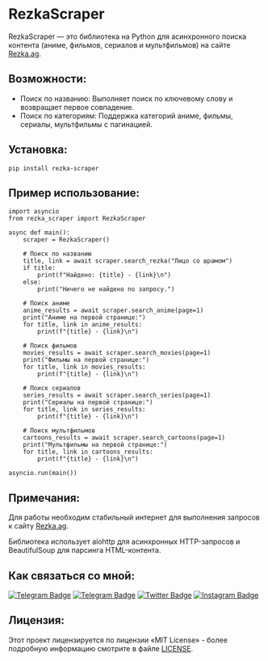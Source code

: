 # RezkaScraper

RezkaScraper — это библиотека на Python для асинхронного поиска контента (аниме, фильмов, сериалов и мультфильмов) на сайте [Rezka.ag](https://Rezka.ag).

## Возможности:
- Поиск по названию: Выполняет поиск по ключевому слову и возвращает первое совпадение.
- Поиск по категориям: Поддержка категорий аниме, фильмы, сериалы, мультфильмы с пагинацией.

## Установка:
```
pip install rezka-scraper
```

## Пример использование:
```
import asyncio
from rezka_scraper import RezkaScraper

async def main():
    scraper = RezkaScraper()

    # Поиск по названию
    title, link = await scraper.search_rezka("Лицо со шрамом")
    if title:
        print(f"Найдено: {title} - {link}\n")
    else:
        print("Ничего не найдено по запросу.")

    # Поиск аниме
    anime_results = await scraper.search_anime(page=1)
    print("Аниме на первой странице:")
    for title, link in anime_results:
        print(f"{title} - {link}\n")

    # Поиск фильмов
    movies_results = await scraper.search_movies(page=1)
    print("Фильмы на первой странице:")
    for title, link in movies_results:
        print(f"{title} - {link}\n")

    # Поиск сериалов
    series_results = await scraper.search_series(page=1)
    print("Сериалы на первой странице:")
    for title, link in series_results:
        print(f"{title} - {link}\n")

    # Поиск мультфильмов
    cartoons_results = await scraper.search_cartoons(page=1)
    print("Мультфильмы на первой странице:")
    for title, link in cartoons_results:
        print(f"{title} - {link}\n")

asyncio.run(main())
```

## Примечания:
Для работы необходим стабильный интернет для выполнения запросов к сайту [Rezka.ag](https://Rezka.ag).

Библиотека использует aiohttp для асинхронных HTTP-запросов и BeautifulSoup для парсинга HTML-контента.

## Как связаться со мной:
[![Telegram Badge](https://img.shields.io/badge/Contact-blue?style=flat&logo=telegram&logoColor=white)](https://t.me/OFFpolice) [![Telegram Badge](https://img.shields.io/badge/Channel-blue?style=flat&logo=telegram&logoColor=white)](https://t.me/OFFpolice2069) [![Twitter Badge](https://img.shields.io/twitter/follow/:OFFpolice2077)](https://x.com/OFFpolice2077) [![Instagram Badge](https://img.shields.io/badge/-Instagram-E4405F?style=flat&logo=instagram&logoColor=white)](https://www.instagram.com/offpolice2077)

## Лицензия:
Этот проект лицензируется по лицензии «MIT License» - более подробную информацию смотрите в файле [LICENSE](LICENSE).